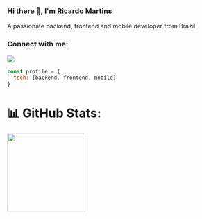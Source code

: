 ### Hi there 👋, I'm Ricardo Martins

A passionate backend, frontend and mobile developer from Brazil

<!--
**ricardo-melo-martins/ricardo-melo-martins** is a ✨ _special_ ✨ repository because its `README.md` (this file) appears on your GitHub profile.

Here are some ideas to get you started:

- 🔭 I’m currently working on ...
- 🌱 I’m currently learning ...
- 👯 I’m looking to collaborate on ...
- 🤔 I’m looking for help with ...
- 💬 Ask me about ...
- 📫 How to reach me: ...
- 😄 Pronouns: ...
- ⚡ Fun fact: ...
-->

<h3 align="left">Connect with me:</h3>
<p align="left">
<a href="https://www.linkedin.com/in/ricardo-melo-martins" target="_blank"><img loading="lazy" src="https://img.shields.io/badge/-LinkedIn-%230077B5?style=for-the-badge&logo=linkedin&logoColor=white" target="_blank"></a>   
</p>


``` javascript
const profile = {
  tech: [backend, frontend, mobile]
}
```
# 📊 GitHub Stats:
<div>
<img loading="lazy" height="180em" src="https://github-readme-stats.vercel.app/api/top-langs/?username=ricardo-melo-martins&layout=compact&hide_border=true&title_color=00bfbf&text_color=00bfbf&bg_color=0d1117" />
</div>

<!--
<div>
<a href="https://github.com/ricardo-melo-martins">
<img loading="lazy" height="180em" src="https://github-readme-stats.vercel.app/api/top-langs/?username=ricardo-melo-martins&layout=compact&langs_count=10&theme=dracula"/>
<img loading="lazy" height="180em" src="https://github-readme-stats.vercel.app/api?username=ricardo-melo-martins&show_icons=true&theme=dracula&count_private=true"/>
</div>
-->

